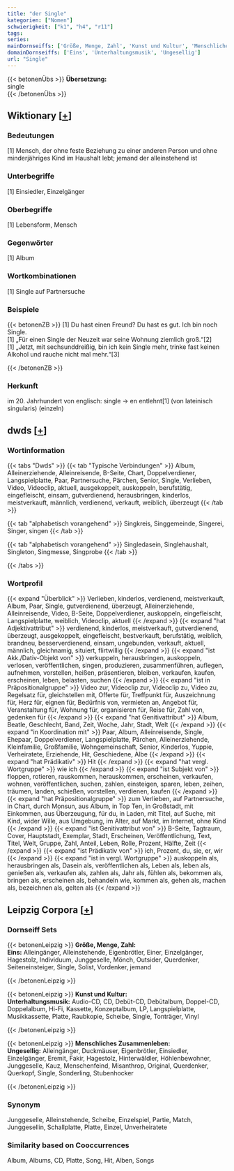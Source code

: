 ```yaml
---
title: "der Single"
kategorien: ["Nomen"]
schwierigkeit: ["k1", "h4", "r11"]
tags:
series:
mainDornseiffs: ['Größe, Menge, Zahl', 'Kunst und Kultur', 'Menschliches Zusammenleben']
domainDornseiffs: ['Eins', 'Unterhaltungsmusik', 'Ungesellig']
url: "Single"
---
```


{{< betonenÜbs >}}
**Übersetzung:**  
single  
{{< /betonenÜbs >}}

## Wiktionary [[+](https://de.wiktionary.org/wiki/Single)]

### Bedeutungen
[1] Mensch, der ohne feste Beziehung zu einer anderen Person und ohne minderjähriges Kind im Haushalt lebt; jemand der alleinstehend ist  

### Unterbegriffe
[1] Einsiedler, Einzelgänger  

### Oberbegriffe
[1] Lebensform, Mensch  

### Gegenwörter
[1] Album  

### Wortkombinationen
[1] Single auf Partnersuche  

### Beispiele
{{< betonenZB >}}
[1] Du hast einen Freund? Du hast es gut. Ich bin noch Single.  
[1] „Für einen Single der Neuzeit war seine Wohnung ziemlich groß.“[2]  
[1] „Jetzt, mit sechsunddreißig, bin ich kein Single mehr, trinke fast keinen Alkohol und rauche nicht mal mehr.“[3]  

{{< /betonenZB >}}
### Herkunft
im 20. Jahrhundert von englisch: single → en entlehnt[1] (von lateinisch singularis) (einzeln)  



## dwds [[+](https://www.dwds.de/wb/Single)]

### Wortinformation
{{< tabs "Dwds" >}}
{{< tab "Typische Verbindungen" >}}
Album, Alleinerziehende, Alleinreisende, B-Seite, Chart, Doppelverdiener, Langspielplatte, Paar, Partnersuche, Pärchen, Senior, Single, Verlieben, Video, Videoclip, aktuell, ausgekoppelt, auskoppeln, berufstätig, eingefleischt, einsam, gutverdienend, herausbringen, kinderlos, meistverkauft, männlich, verdienend, verkauft, weiblich, überzeugt
{{< /tab >}}

{{< tab "alphabetisch vorangehend" >}}
Singkreis, Singgemeinde, Singerei, Singer, singen
{{< /tab >}}

{{< tab "alphabetisch vorangehend" >}}
Singledasein, Singlehaushalt, Singleton, Singmesse, Singprobe
{{< /tab >}}

{{< /tabs >}}

### Wortprofil
{{< expand "Überblick" >}} Verlieben, kinderlos, verdienend, meistverkauft, Album, Paar, Single, gutverdienend, überzeugt, Alleinerziehende, Alleinreisende, Video, B-Seite, Doppelverdiener, auskoppeln, eingefleischt, Langspielplatte, weiblich, Videoclip, aktuell {{< /expand >}}
{{< expand "hat Adjektivattribut" >}} verdienend, kinderlos, meistverkauft, gutverdienend, überzeugt, ausgekoppelt, eingefleischt, bestverkauft, berufstätig, weiblich, brandneu, besserverdienend, einsam, ungebunden, verkauft, aktuell, männlich, gleichnamig, situiert, flirtwillig {{< /expand >}}
{{< expand "ist Akk./Dativ-Objekt von" >}} verkuppeln, herausbringen, auskoppeln, verlosen, veröffentlichen, singen, produzieren, zusammenführen, auflegen, aufnehmen, vorstellen, heißen, präsentieren, bleiben, verkaufen, kaufen, erscheinen, leben, belasten, suchen {{< /expand >}}
{{< expand "ist in Präpositionalgruppe" >}} Video zur, Videoclip zur, Videoclip zu, Video zu, Regelsatz für, gleichstellen mit, Offerte für, Treffpunkt für, Auszeichnung für, Herz für, eignen für, Bedürfnis von, vermieten an, Angebot für, Veranstaltung für, Wohnung für, organisieren für, Reise für, Zahl von, gedenken für {{< /expand >}}
{{< expand "hat Genitivattribut" >}} Album, Beatle, Geschlecht, Band, Zeit, Woche, Jahr, Stadt, Welt {{< /expand >}}
{{< expand "in Koordination mit" >}} Paar, Album, Alleinreisende, Single, Ehepaar, Doppelverdiener, Langspielplatte, Pärchen, Alleinerziehende, Kleinfamilie, Großfamilie, Wohngemeinschaft, Senior, Kinderlos, Yuppie, Verheiratete, Erziehende, Hit, Geschiedene, Albe {{< /expand >}}
{{< expand "hat Prädikativ" >}} Hit {{< /expand >}}
{{< expand "hat vergl. Wortgruppe" >}} wie ich {{< /expand >}}
{{< expand "ist Subjekt von" >}} floppen, rotieren, rauskommen, herauskommen, erscheinen, verkaufen, wohnen, veröffentlichen, suchen, zahlen, einsteigen, sparen, leben, zeihen, träumen, landen, schießen, vorstellen, verdienen, kaufen {{< /expand >}}
{{< expand "hat Präpositionalgruppe" >}} zum Verlieben, auf Partnersuche, in Chart, durch Monsun, aus Album, in Top Ten, in Großstadt, mit Einkommen, aus Überzeugung, für du, in Laden, mit Titel, auf Suche, mit Kind, wider Wille, aus Umgebung, im Alter, auf Markt, im Internet, ohne Kind {{< /expand >}}
{{< expand "ist Genitivattribut von" >}} B-Seite, Tagtraum, Cover, Hauptstadt, Exemplar, Stadt, Erscheinen, Veröffentlichung, Text, Titel, Welt, Gruppe, Zahl, Anteil, Leben, Rolle, Prozent, Hälfte, Zeit {{< /expand >}}
{{< expand "ist Prädikativ von" >}} ich, Prozent, du, sie, er, wir {{< /expand >}}
{{< expand "ist in vergl. Wortgruppe" >}} auskoppeln als, herausbringen als, Dasein als, veröffentlichen als, Leben als, leben als, genießen als, verkaufen als, zahlen als, Jahr als, fühlen als, bekommen als, bringen als, erscheinen als, behandeln wie, kommen als, gehen als, machen als, bezeichnen als, gelten als {{< /expand >}}

## Leipzig Corpora [[+](https://corpora.uni-leipzig.de/en/res?word=Single&corpusId=deu_newscrawl-public_2018)]

### Dornseiff Sets
{{< betonenLeipzig >}}
**Größe, Menge, Zahl:**  
**Eins:** Alleingänger, Alleinstehende, Eigenbrötler, Einer, Einzelgänger, Hagestolz, Individuum, Junggeselle, Mönch, Outsider, Querdenker, Seiteneinsteiger, Single, Solist, Vordenker, jemand  

{{< /betonenLeipzig >}}


{{< betonenLeipzig >}}
**Kunst und Kultur:**  
**Unterhaltungsmusik:** Audio-CD, CD, Debüt-CD, Debütalbum, Doppel-CD, Doppelalbum, Hi-Fi, Kassette, Konzeptalbum, LP, Langspielplatte, Musikkassette, Platte, Raubkopie, Scheibe, Single, Tonträger, Vinyl  

{{< /betonenLeipzig >}}


{{< betonenLeipzig >}}
**Menschliches Zusammenleben:**  
**Ungesellig:** Alleingänger, Duckmäuser, Eigenbrötler, Einsiedler, Einzelgänger, Eremit, Fakir, Hagestolz, Hinterwäldler, Höhlenbewohner, Junggeselle, Kauz, Menschenfeind, Misanthrop, Original, Querdenker, Querkopf, Single, Sonderling, Stubenhocker  

{{< /betonenLeipzig >}}

### Synonym
Junggeselle, Alleinstehende, Scheibe, Einzelspiel, Partie, Match, Junggesellin, Schallplatte, Platte, Einzel, Unverheiratete


### Similarity based on Cooccurrences
Album, Albums, CD, Platte, Song, Hit, Alben, Songs

